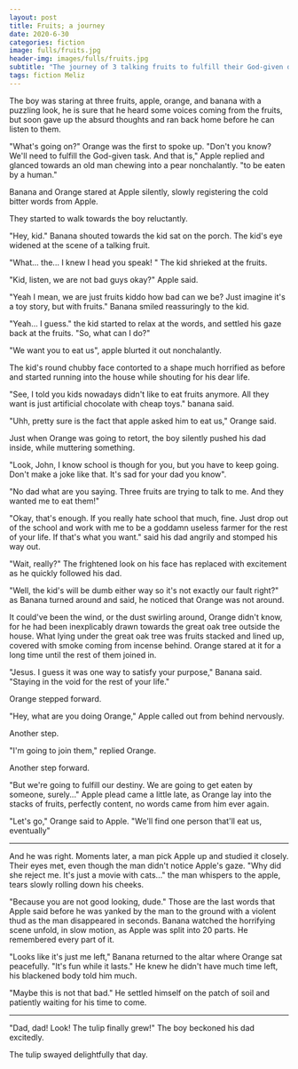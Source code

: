 ```yaml
---
layout: post
title: Fruits; a journey
date: 2020-6-30
categories: fiction
image: fulls/fruits.jpg
header-img: images/fulls/fruits.jpg
subtitle: "The journey of 3 talking fruits to fulfill their God-given destiny."
tags: fiction Meliz
---
```

The boy was staring at three fruits, apple, orange, and banana with a puzzling look, he is sure that he heard some voices coming from the fruits, but soon gave up the absurd thoughts and ran back home before he can listen to them.

"What's going on?" Orange was the first to spoke up. "Don't you know? We'll need to fulfill the God-given task. And that is," Apple replied and glanced towards an old man chewing into a pear nonchalantly. "to be eaten by a human." 

Banana and Orange stared at Apple silently, slowly registering the cold bitter words from Apple.

They started to walk towards the boy reluctantly.

"Hey, kid." Banana shouted towards the kid sat on the porch. The kid's eye widened at the scene of a talking fruit.

"What... the... I knew I head you speak! " The kid shrieked at the fruits.

"Kid, listen, we are not bad guys okay?" Apple said. 

"Yeah I mean, we are just fruits kiddo how bad can we be? Just imagine it's a toy story, but with fruits." Banana smiled reassuringly to the kid.

"Yeah... I guess." the kid started to relax at the words, and settled his gaze back at the fruits. "So, what can I do?"

"We want you to eat us", apple blurted it out nonchalantly.

The kid's round chubby face contorted to a shape much horrified as before and started running into the house while shouting for his dear life.

"See, I told you kids nowadays didn't like to eat fruits anymore. All they want is just artificial chocolate with cheap toys." banana said.

"Uhh, pretty sure is the fact that apple asked him to eat us," Orange said.

Just when Orange was going to retort, the boy silently pushed his dad inside, while muttering something.

"Look, John, I know school is though for you, but you have to keep going. Don't make a joke like that. It's sad for your dad you know".

"No dad what are you saying. Three fruits are trying to talk to me. And they wanted me to eat them!"

"Okay, that's enough. If you really hate school that much, fine. Just drop out of the school and work with me to be a goddamn useless farmer for the rest of your life. If that's what you want." said his dad angrily and stomped his way out.

"Wait, really?" The frightened look on his face has replaced with excitement as he quickly followed his dad.

"Well, the kid's will be dumb either way so it's not exactly our fault right?" as Banana turned around and said, he noticed that Orange was not around.

It could've been the wind, or the dust swirling around, Orange didn't know, for he had been inexplicably drawn towards the great oak tree outside the house. What lying under the great oak tree was fruits stacked and lined up, covered with smoke coming from incense behind. Orange stared at it for a long time until the rest of them joined in.

"Jesus. I guess it was one way to satisfy your purpose," Banana said. "Staying in the void for the rest of your life."

Orange stepped forward.

"Hey, what are you doing Orange," Apple called out from behind nervously.

Another step.

"I'm going to join them," replied Orange.

Another step forward.

"But we're going to fulfill our destiny. We are going to get eaten by someone, surely..." Apple plead came a little late, as Orange lay into the stacks of fruits, perfectly content, no words came from him ever again.

"Let's go," Orange said to Apple. "We'll find one person that'll eat us, eventually"

---

And he was right. Moments later, a man pick Apple up and studied it closely. Their eyes met, even though the man didn't notice Apple's gaze. "Why did she reject me. It's just a movie with cats..." the man whispers to the apple, tears slowly rolling down his cheeks.

"Because you are not good looking, dude." Those are the last words that Apple said before he was yanked by the man to the ground with a violent thud as the man disappeared in seconds. Banana watched the horrifying scene unfold, in slow motion, as Apple was split into 20 parts. He remembered every part of it.

"Looks like it's just me left," Banana returned to the altar where Orange sat peacefully. "It's fun while it lasts." He knew he didn't have much time left, his blackened body told him much. 

"Maybe this is not that bad." He settled himself on the patch of soil and patiently waiting for his time to come.

---

"Dad, dad! Look! The tulip finally grew!" The boy beckoned his dad excitedly.

The tulip swayed delightfully that day.

